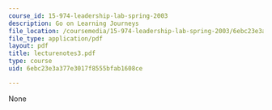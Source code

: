 ```yaml
---
course_id: 15-974-leadership-lab-spring-2003
description: Go on Learning Journeys
file_location: /coursemedia/15-974-leadership-lab-spring-2003/6ebc23e3a377e3017f8555bfab1608ce_lecturenotes3.pdf
file_type: application/pdf
layout: pdf
title: lecturenotes3.pdf
type: course
uid: 6ebc23e3a377e3017f8555bfab1608ce

---
```

None